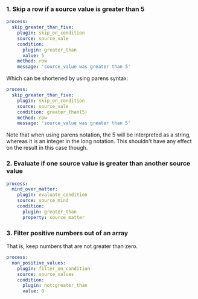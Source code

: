 ### 1\. Skip a row if a source value is greater than 5

```yaml
process:
  skip_greater_than_five:
    plugin: skip_on_condition
    source: source_vale
    condition:
      plugin: greater_than
      value: 5
    method: row
    message: 'source_value was greater than 5'
```

Which can be shortened by using parens syntax:

```yaml
process:
  skip_greater_than_five:
    plugin: skip_on_condition
    source: source_vale
    condition: greater_than(5)
    method: row
    message: 'source_value was greater than 5'
```

Note that when using parens notation, the 5 will be interpreted as a string, whereas it is an integer in the long notation. This shouldn't have any effect on the result in this case though.

### 2\. Evaluate if one source value is greater than another source value

```yaml
process:
  mind_over_matter:
    plugin: evaluate_condition
    source: source_mind
    condition:
      plugin: greater_than
      property: source_matter
```

###  3\. Filter positive numbers out of an array

That is, keep numbers that are not greater than zero. 

```yaml
process:
  non_positive_values:
    plugin: filter_on_condition
    source: source_values
    condition:
      plugin: not:greater_than
      value: 0
```